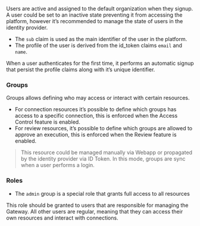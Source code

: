 Users are active and assigned to the default organization when they signup. A user could be set to an inactive state preventing it from accessing the platform, however it’s recommended to manage the state of users in the identity provider.

- The `sub` claim is used as the main identifier of the user in the platform.
- The profile of the user is derived from the id_token claims `email` and `name`.

When a user authenticates for the first time, it performs an automatic signup that persist the profile claims along with it’s unique identifier.
​
### Groups

Groups allows defining who may access or interact with certain resources.

- For connection resources it’s possible to define which groups has access to a specific connection, this is enforced when the Access Control feature is enabled.
- For review resources, it’s possible to define which groups are allowed to approve an execution, this is enforced when the Review feature is enabled.

> This resource could be managed manually via Webapp or propagated by the identity provider via ID Token. In this mode, groups are sync when a user performs a login.

### Roles

- The `admin` group is a special role that grants full access to all resources

This role should be granted to users that are responsible for managing the Gateway. All other users are regular, meaning that they can access their own resources and interact with connections.

